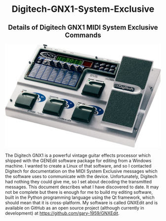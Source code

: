 
<h1 align="center">Digitech-GNX1-System-Exclusive</h1>
<h2 align = "center">Details of Digitech GNX1 MIDI System Exclusive Commands</h2>
<p align="center">
<img src="./images/GNX1.png" alt = "Digitech GNX1" title = "Digitech GNX1" width="600" />
</p>

The Digitech GNX1 is a powerful vintage guitar effects processor which shipped with the GENEdit software package for editing from a Windows machine. I wanted to create a Linux of that software, and so I contacted Digitech for documentation on the MIDI System Exclusive messages which the software uses to communicate with the device. Unfortunately, Digitech had nothing they could give me, so I set about decoding the transmitted messages.
This document describes what I have discovered to date. It may not be complete but there is enough for me to build my editing software, built in the Python programming language using the Qt framework, which should mean that it is cross-platform.
My software is called GNXEdit and is available on GitHub as an open source project (although currently in development) at https://github.com/gary-1959/GNXEdit.
